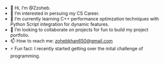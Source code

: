 - 👋 Hi, I’m @Zzoheb.
- 👀 I’m interested in persuing my CS Career.
- 🌱 I’m currently learning C++ performance optimzation techniques with Python Script integration for dynamic features.
- 💞️ I’m looking to collaborate on projects for fun to build my project portfolio.
- 📫 How to reach me: zohebkhan650@gmail.com
- ⚡ Fun fact: I recently started getting over the inital challenge of programming.
